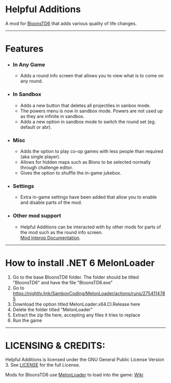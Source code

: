 # Helpful Additions
A mod for [BloonsTD6](https://store.steampowered.com/app/960090/Bloons_TD_6/) that adds various quality of life changes.

---

# Features

* ### In Any Game
  * Adds a round info screen that allows you to view what is to come on any round.

* ### In Sandbox
  * Adds a new button that deletes all projectiles in sanbox mode.
  * The powers menu is now in sandbox mode. Powers are not used up as they are infinite in sandbox.
  * Adds a new option in sandbox mode to switch the round set (eg. default or abr).

* ### Misc
  * Adds the option to play co-op games with less people than required (aka single player).
  * Allows for hidden maps such as Blons to be selected normally through challenge editor.
  * Gives the option to shuffle the in-game jukebox.

* ### Settings
  * Extra in-game settings have been added that allow you to enable and disable parts of the mod.

* ### Other mod support
  * Helpful Additions can be interacted with by other mods for parts of the mod such as the round info screen.\
[Mod Interop Documentation](https://github.com/Baydock/Helpful-Additions/blob/main/Mod%20Interop.md).
 
---

# How to install .NET 6 MelonLoader

1. Go to the base BloonsTD6 folder. The folder should be titled "BloonsTD6" and have the file "BloonsTD6.exe"
1. Go to https://nightly.link/SamboyCoding/MelonLoader/actions/runs/2754114785
2. Download the option titled MelonLoader.x64.CI.Release here
3. Delete the folder titled "MelonLoader"
4. Extract the zip file here, accepting any files it tries to replace
5. Run the game

---

# LICENSING & CREDITS:
Helpful Additions is licensed under the GNU General Public License Version 3. See [LICENSE](https://github.com/Baydock/Helpful-Additions/blob/main/LICENSE) for the full License.

Mods for BloonsTD6 use [MelonLoader](https://github.com/LavaGang/MelonLoader) to load into the game: [Wiki](https://melonwiki.xyz)
